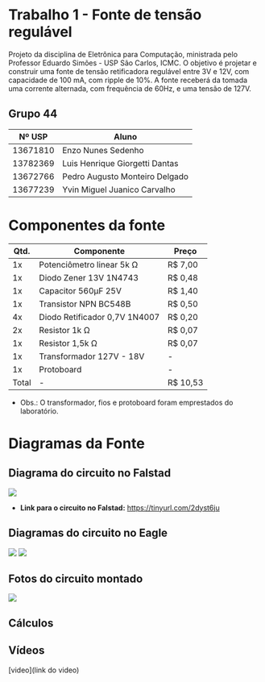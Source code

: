 # Trabalho 1 - Fonte de tensão regulável
Projeto da disciplina de Eletrônica para Computação, ministrada pelo Professor Eduardo Simões - USP São Carlos, ICMC. O objetivo é projetar e construir uma fonte de tensão retificadora regulável entre 3V e 12V, com capacidade de 100 mA, com ripple de 10%. A fonte receberá da tomada uma corrente alternada, com frequência de 60Hz, e uma tensão de 127V.

## Grupo 44
|  Nº USP  |  Aluno  |
|---|---|
| 13671810 | Enzo Nunes Sedenho | 
| 13782369 | Luis Henrique Giorgetti Dantas | 
| 13672766 | Pedro Augusto Monteiro Delgado | 
| 13677239 | Yvin Miguel Juanico Carvalho | 

# Componentes da fonte

|  Qtd.  |  Componente |  Preço  |
|---|---|---|
| 1x | Potenciômetro linear 5k Ω | R$ 7,00 |
| 1x | Diodo Zener 13V 1N4743 | R$ 0,48 |
| 1x | Capacitor 560µF 25V | R$ 1,40 |
| 1x | Transistor NPN BC548B| R$ 0,50 |
| 4x | Diodo Retificador 0,7V 1N4007 | R$ 0,20 |
| 2x | Resistor 1k Ω| R$ 0,07 |
| 1x | Resistor 1,5k Ω | R$ 0,07 |
| 1x | Transformador 127V - 18V | - | - |
| 1x | Protoboard | - | - |
| Total | - | R$ 10,53 |

* Obs.: O transformador, fios e protoboard foram emprestados do laboratório.
 
# Diagramas da Fonte

## Diagrama do circuito no Falstad

<img src="https://i.imgur.com/h2QQSWN.png">

* **Link para o circuito no Falstad:** https://tinyurl.com/2dyst6ju

## Diagramas do circuito no Eagle

<img src="https://i.imgur.com/gJSqxAC.jpg">

<img src="https://i.imgur.com/49QObXO.jpg"> 


## Fotos do circuito montado

<img src="https://i.imgur.com/qI4lcMk.jpg">

## Cálculos




## Vídeos 
[video](link do video)
